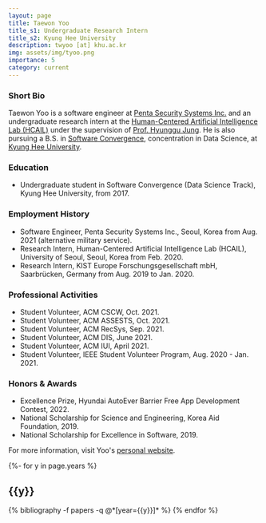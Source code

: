 ```yaml
---
layout: page
title: Taewon Yoo
title_s1: Undergraduate Research Intern
title_s2: Kyung Hee University
description: twyoo [at] khu.ac.kr
img: assets/img/tyoo.png
importance: 5
category: current
---
```


### Short Bio
<p>Taewon Yoo is a software engineer at <a href="https://www.pentasecurity.co.kr">Penta Security Systems Inc.</a> and an undergraduate research intern at the <a href="http://hcail.github.io">Human-Centered Artificial Intelligence Lab (HCAIL)</a> under the supervision of <a href="http://hyunggujung.com">Prof. Hyunggu Jung</a>. He is also pursuing a B.S. in <a href="http://swcon.khu.ac.kr/">Software Convergence</a>, concentration in Data Science, at <a href="https://www.khu.ac.kr">Kyung Hee University</a>. </p>

### Education
<ul>
<li>Undergraduate student in Software Convergence (Data Science Track), Kyung Hee University, from 2017.
</li>
</ul>

### Employment History
<ul>
<li>Software Engineer, Penta Security Systems Inc., Seoul, Korea from Aug. 2021 (alternative military service).
</li>
<li>Research Intern, Human-Centered Artificial Intelligence Lab (HCAIL), University of Seoul, Seoul, Korea from Feb. 2020.
</li>
<li>Research Intern, KIST Europe Forschungsgesellschaft mbH, Saarbrücken, Germany from Aug. 2019 to Jan. 2020.
</li>
</ul>

### Professional Activities
<ul>
<li>Student Volunteer, ACM CSCW, Oct. 2021.
</li>
<li>Student Volunteer, ACM ASSESTS, Oct. 2021.
</li>
<li>Student Volunteer, ACM RecSys, Sep. 2021.
</li>
<li>Student Volunteer, ACM DIS, June 2021.
</li>
<li>Student Volunteer, ACM IUI, April 2021.
</li>
<li>Student Volunteer, IEEE Student Volunteer Program, Aug. 2020 - Jan. 2021.
</li>
</ul>

### Honors & Awards
<ul>
<li>Excellence Prize, Hyundai AutoEver Barrier Free App Development Contest, 2022.
</li>
<li>National Scholarship for Science and Engineering, Korea Aid Foundation, 2019.
</li>
<li>National Scholarship for Excellence in Software, 2019.
</li>
</ul>

For more information, visit Yoo's [personal website](https://tw-yoo.github.io/).

<!-- _pages/publications.md -->
<div class="publications">

{%- for y in page.years %}
  <h2 class="year">{{y}}</h2>
  {% bibliography -f papers -q @*[year={{y}}]* %}
{% endfor %}

</div>